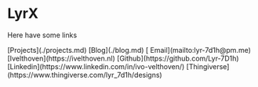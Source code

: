 # LyrX



Here have some links
<nav>
[Projects](./projects.md)
[Blog](./blog.md)
[<i class="fa-solid fa-paper-plane"></i> Email](mailto:lyr-7d1h@pm.me)
[Ivelthoven](https://ivelthoven.nl)
[Github](https://github.com/Lyr-7D1h)
[Linkedin](https://www.linkedin.com/in/ivo-velthoven/)
[Thingiverse](https://www.thingiverse.com/lyr_7d1h/designs)
</nav>
